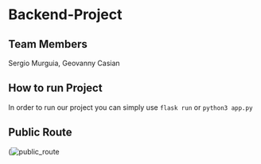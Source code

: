 # Backend-Project
## Team Members
Sergio Murguia, Geovanny Casian
## How to run Project
In order to run our project you can simply use `flask run` or `python3 app.py`
## Public Route
(![public_route](https://user-images.githubusercontent.com/71371817/231026804-21299802-41ef-4261-800f-9a1145ccc0db.png)
